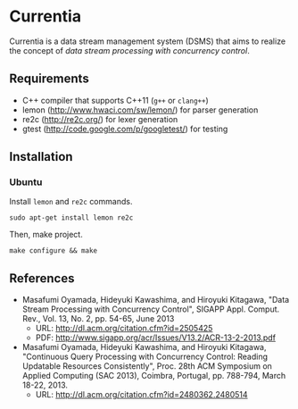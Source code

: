 # Currentia

Currentia is a data stream management system (DSMS) that aims to
realize the concept of *data stream processing with concurrency
control*.

## Requirements

- C++ compiler that supports C++11 (`g++` or `clang++`)
- lemon (http://www.hwaci.com/sw/lemon/) for parser generation
- re2c (http://re2c.org/) for lexer generation
- gtest (http://code.google.com/p/googletest/) for testing

## Installation

### Ubuntu

Install `lemon` and `re2c` commands.

    sudo apt-get install lemon re2c

Then, make project.

    make configure && make

## References

- Masafumi Oyamada, Hideyuki Kawashima, and Hiroyuki Kitagawa, "Data Stream Processing with Concurrency Control", SIGAPP Appl. Comput. Rev., Vol. 13, No. 2, pp. 54-65, June 2013
  - URL: http://dl.acm.org/citation.cfm?id=2505425
  - PDF: http://www.sigapp.org/acr/Issues/V13.2/ACR-13-2-2013.pdf
- Masafumi Oyamada, Hideyuki Kawashima, and Hiroyuki Kitagawa, "Continuous Query Processing with Concurrency Control: Reading Updatable Resources Consistently", Proc. 28th ACM Symposium on Applied Computing (SAC 2013), Coimbra, Portugal, pp. 788-794, March 18-22, 2013.
  - URL: http://dl.acm.org/citation.cfm?id=2480362.2480514

